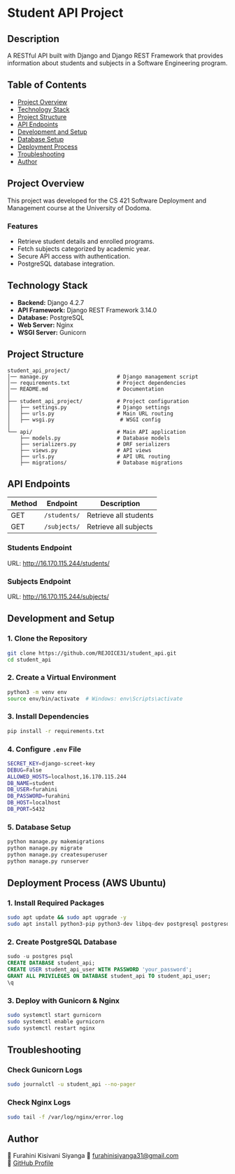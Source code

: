 # Student API Project

## Description
A RESTful API built with Django and Django REST Framework that provides information about students and subjects in a Software Engineering program.

## Table of Contents
- [Project Overview](#project-overview)
- [Technology Stack](#technology-stack)
- [Project Structure](#project-structure)
- [API Endpoints](#api-endpoints)
- [Development and Setup](#development-and-setup)
- [Database Setup](#database-setup)
- [Deployment Process](#deployment-process)
- [Troubleshooting](#troubleshooting)
- [Author](#author)

## Project Overview
This project was developed for the CS 421 Software Deployment and Management course at the University of Dodoma.

### Features
- Retrieve student details and enrolled programs.
- Fetch subjects categorized by academic year.
- Secure API access with authentication.
- PostgreSQL database integration.

## Technology Stack
- **Backend:** Django 4.2.7
- **API Framework:** Django REST Framework 3.14.0
- **Database:** PostgreSQL
- **Web Server:** Nginx
- **WSGI Server:** Gunicorn

## Project Structure
```
student_api_project/
│── manage.py                      # Django management script
│── requirements.txt               # Project dependencies
│── README.md                      # Documentation
│
├── student_api_project/           # Project configuration
│   ├── settings.py                # Django settings
│   ├── urls.py                    # Main URL routing
│   ├── wsgi.py                     # WSGI config
│
└── api/                           # Main API application
    ├── models.py                  # Database models
    ├── serializers.py             # DRF serializers
    ├── views.py                   # API views
    ├── urls.py                    # API URL routing
    ├── migrations/                # Database migrations
```

## API Endpoints

| Method | Endpoint | Description |
|--------|---------|------------|
| GET    | `/students/` | Retrieve all students |
| GET    | `/subjects/` | Retrieve all subjects |

### Students Endpoint
URL: http://16.170.115.244/students/

### Subjects Endpoint
URL: http://16.170.115.244/subjects/

## Development and Setup

### 1. Clone the Repository
```bash
git clone https://github.com/REJOICE31/student_api.git
cd student_api
```

### 2. Create a Virtual Environment
```bash
python3 -m venv env
source env/bin/activate  # Windows: env\Scripts\activate
```

### 3. Install Dependencies
```bash
pip install -r requirements.txt
```

### 4. Configure `.env` File
```bash
SECRET_KEY=django-screet-key
DEBUG=False
ALLOWED_HOSTS=localhost,16.170.115.244
DB_NAME=student
DB_USER=furahini
DB_PASSWORD=furahini
DB_HOST=localhost
DB_PORT=5432
```

### 5. Database Setup
```bash
python manage.py makemigrations
python manage.py migrate
python manage.py createsuperuser
python manage.py runserver
```

## Deployment Process (AWS Ubuntu)

### 1. Install Required Packages
```bash
sudo apt update && sudo apt upgrade -y
sudo apt install python3-pip python3-dev libpq-dev postgresql postgresql-contrib nginx git
```

### 2. Create PostgreSQL Database
```sql
sudo -u postgres psql
CREATE DATABASE student_api;
CREATE USER student_api_user WITH PASSWORD 'your_password';
GRANT ALL PRIVILEGES ON DATABASE student_api TO student_api_user;
\q
```

### 3. Deploy with Gunicorn & Nginx
```bash
sudo systemctl start gurnicorn
sudo systemctl enable gurnicorn
sudo systemctl restart nginx
```

## Troubleshooting

### Check Gunicorn Logs
```bash
sudo journalctl -u student_api --no-pager
```

### Check Nginx Logs
```bash
sudo tail -f /var/log/nginx/error.log
```

## Author
👤 Furahini Kisivani Siyanga
📧 furahinisiyanga31@gmail.com  
🔗 [GitHub Profile](https://github.com/REJOICE31)

